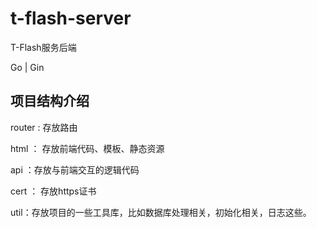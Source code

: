 # t-flash-server
T-Flash服务后端

Go | Gin



## 项目结构介绍

router : 存放路由

html ： 存放前端代码、模板、静态资源

api ：存放与前端交互的逻辑代码

cert ： 存放https证书

util：存放项目的一些工具库，比如数据库处理相关，初始化相关，日志这些。

